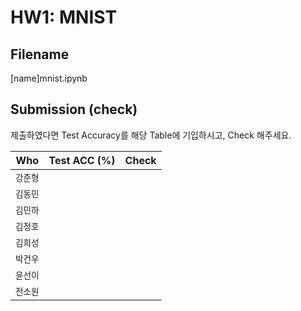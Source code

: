 # HW1: MNIST

## Filename
[name]mnist.ipynb

## Submission (check)
제출하였다면 Test Accuracy를 해당 Table에 기입하시고, Check 해주세요.

| Who | Test ACC (%) | Check |
|---|:---:|---:|
| `강준형` |  |  |
| `김동민` |  |  |
| `김민하` |  |  |
| `김정호` |  |  |
| `김희성` |  |  |
| `박건우` |  |  |
| `윤선이` |  |  |
| `전소원` |  |  |
